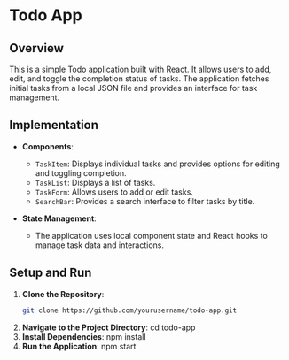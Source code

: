 # Todo App

## Overview

This is a simple Todo application built with React. It allows users to add, edit, and toggle the completion status of tasks. The application fetches initial tasks from a local JSON file and provides an interface for task management.

## Implementation

- **Components**:
  - `TaskItem`: Displays individual tasks and provides options for editing and toggling completion.
  - `TaskList`: Displays a list of tasks.
  - `TaskForm`: Allows users to add or edit tasks.
  - `SearchBar`: Provides a search interface to filter tasks by title.

- **State Management**:
  - The application uses local component state and React hooks to manage task data and interactions.

## Setup and Run

1. **Clone the Repository**:
   ```bash
   git clone https://github.com/yourusername/todo-app.git
2. **Navigate to the Project Directory**:
cd todo-app
3. **Install Dependencies**:
npm install
4. **Run the Application**:
npm start
